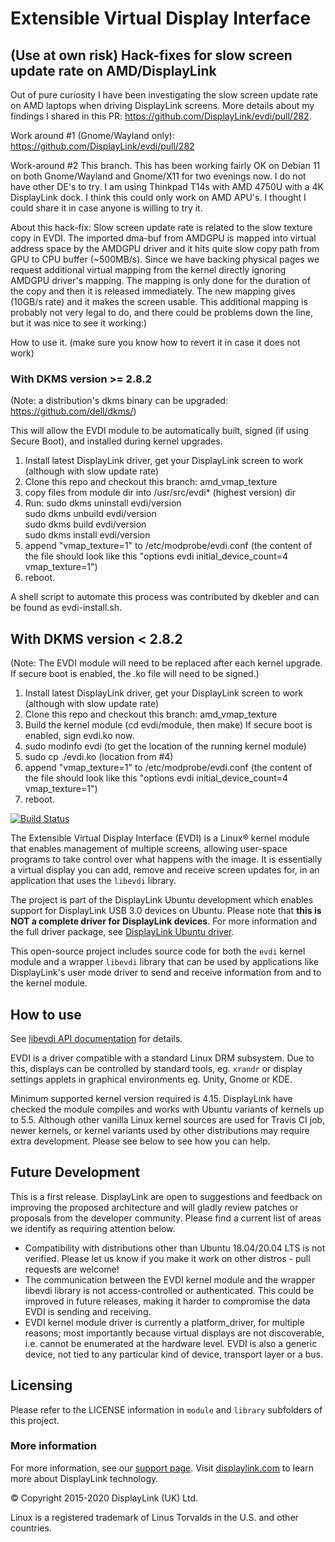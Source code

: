# Extensible Virtual Display Interface

## (Use at own risk) Hack-fixes for slow screen update rate on AMD/DisplayLink

Out of pure curiosity I have been investigating the slow screen update rate on AMD laptops when driving DisplayLink screens. 
More details about my findings I shared in this PR: https://github.com/DisplayLink/evdi/pull/282.

Work around #1 (Gnome/Wayland only): https://github.com/DisplayLink/evdi/pull/282

Work-around #2 
This branch. This has been working fairly OK on Debian 11 on both Gnome/Wayland and Gnome/X11 for two evenings now. I do not have other DE's to try. I am using Thinkpad T14s with AMD 4750U with a 4K DisplayLink dock. I think this could only work on AMD APU's. I thought I could share it in case anyone is willing to try it.

About this hack-fix:
Slow screen update rate is related to the slow texture copy in EVDI. The imported dma-buf from AMDGPU is mapped into virtual address space by the AMDGPU driver and it hits quite slow copy path from GPU to CPU buffer (~500MB/s). Since we have backing physical pages we request additional virtual mapping from the kernel directly ignoring AMDGPU driver's mapping. The mapping is only done for the duration of the copy and then it is released immediately. The new mapping gives (10GB/s rate) and it makes the screen usable. This additional mapping is probably not very legal to do, and there could be problems down the line, but it was nice to see it working:)
  


How to use it.
(make sure you know how to revert it in case it does not work)

### With DKMS version >= 2.8.2  
(Note:  a distribution's dkms binary can be upgraded: https://github.com/dell/dkms/)  

This will allow the EVDI module to be automatically built, signed (if using Secure Boot), and installed during kernel upgrades.  

1. Install latest DisplayLink driver, get your DisplayLink screen to work (although with slow update rate)
2. Clone this repo and checkout this branch: amd_vmap_texture
3. copy files from module dir into /usr/src/evdi* (highest version) dir
4. Run:
   sudo dkms uninstall evdi/version  
   sudo dkms unbuild evdi/version  
   sudo dkms build evdi/version  
   sudo dkms install evdi/version  
5. append "vmap_texture=1" to /etc/modprobe/evdi.conf (the content of the file should look like this "options evdi initial_device_count=4 vmap_texture=1")
6. reboot.

A shell script to automate this process was contributed by dkebler and can be found as evdi-install.sh.  

## With DKMS version < 2.8.2  
(Note:  The EVDI module will need to be replaced after each kernel upgrade. If secure boot is enabled, the .ko file will need to be signed.)  

1. Install latest DisplayLink driver, get your DisplayLink screen to work (although with slow update rate)
2. Clone this repo and checkout this branch: amd_vmap_texture
3. Build the kernel module (cd evdi/module, then make)  If secure boot is enabled, sign evdi.ko now.
4. sudo modinfo evdi (to get the location of the running kernel module)
5. sudo cp ./evdi.ko (location from #4)
6. append "vmap_texture=1" to /etc/modprobe/evdi.conf (the content of the file should look like this "options evdi initial_device_count=4 vmap_texture=1")
7. reboot.

[![Build Status](https://travis-ci.org/DisplayLink/evdi.svg?branch=devel)](https://travis-ci.org/DisplayLink/evdi)

The Extensible Virtual Display Interface (EVDI) is a Linux&reg; kernel module that enables management of multiple screens, allowing user-space programs to take control over what happens with the image. It is essentially a virtual display you can add, remove and receive screen updates for, in an application that uses the `libevdi` library.

The project is part of the DisplayLink Ubuntu development which enables support for DisplayLink USB 3.0 devices on Ubuntu. Please note that **this is NOT a complete driver for DisplayLink devices**. For more information and the full driver package, see [DisplayLink Ubuntu driver](http://www.displaylink.com/downloads/ubuntu.php).

This open-source project includes source code for both the `evdi` kernel module and a wrapper `libevdi` library that can be used by applications like DisplayLink's user mode driver to send and receive information from and to the kernel module.

## How to use

See [libevdi API documentation](https://displaylink.github.io/evdi) for details.

EVDI is a driver compatible with a standard Linux DRM subsystem. Due to this, displays can be controlled by standard tools, eg. `xrandr` or display settings applets in graphical environments eg. Unity, Gnome or KDE.

Minimum supported kernel version required is 4.15. DisplayLink have checked the module compiles and works with Ubuntu variants of kernels up to 5.5. Although other vanilla Linux kernel sources are used for Travis CI job, newer kernels, or kernel variants used by other distributions may require extra development. Please see below to see how you can help.

## Future Development

This is a first release. DisplayLink are open to suggestions and feedback on improving the proposed architecture and will gladly review patches or proposals from the developer community. Please find a current list of areas we identify as requiring attention below.

- Compatibility with distributions other than Ubuntu 18.04/20.04 LTS is not verified. Please let us know if you make it work on other distros - pull requests are welcome!
- The communication between the EVDI kernel module and the wrapper libevdi library is not access-controlled or authenticated. This could be improved in future releases, making it harder to compromise the data EVDI is sending and receiving.
- EVDI kernel module driver is currently a platform_driver, for multiple reasons; most importantly because virtual displays are not discoverable, i.e. cannot be enumerated at the hardware level. EVDI is also a generic device, not tied to any particular kind of device, transport layer or a bus.

## Licensing

Please refer to the LICENSE information in `module` and `library` subfolders of this project.

### More information

For more information, see our [support page](http://support.displaylink.com). Visit [displaylink.com](http://displaylink.com) to learn more about DisplayLink technology.

&copy; Copyright 2015-2020 DisplayLink (UK) Ltd.

Linux is a registered trademark of Linus Torvalds in the U.S. and other countries.
